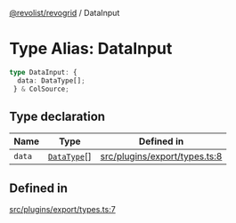 [@revolist/revogrid](README.md) / DataInput

# Type Alias: DataInput

```ts
type DataInput: {
  data: DataType[];
 } & ColSource;
```

## Type declaration

| Name | Type | Defined in |
| ------ | ------ | ------ |
| `data` | [`DataType`](TypeAlias.DataType.md)[] | [src/plugins/export/types.ts:8](https://github.com/revolist/revogrid/blob/d69bb90753f30d16a898150d08ff61a1e2f66a39/src/plugins/export/types.ts#L8) |

## Defined in

[src/plugins/export/types.ts:7](https://github.com/revolist/revogrid/blob/d69bb90753f30d16a898150d08ff61a1e2f66a39/src/plugins/export/types.ts#L7)
